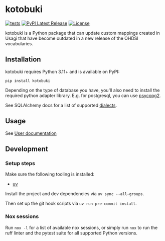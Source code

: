 # kotobuki

[![tests](https://github.com/thehyve/kotobuki/actions/workflows/tests.yml/badge.svg)](https://github.com/thehyve/kotobuki/actions/workflows/tests.yml)
[![PyPI Latest Release](https://img.shields.io/pypi/v/kotobuki.svg)](https://pypi.org/project/kotobuki/)
[![License](https://img.shields.io/pypi/l/kotobuki.svg)](https://github.com/thehyve/kotobuki/blob/main/LICENSE)

kotobuki is a Python package that can update custom mappings created in Usagi that have become
outdated in a new release of the OHDSI vocabularies.

## Installation

kotobuki requires Python 3.11+ and is available on PyPI:

```shell
pip install kotobuki
```

Depending on the type of database you have, you'll also need to install the required python
adapter library.
E.g. for postgresql, you can use [psycopg2](https://pypi.org/project/psycopg2/).

See SQLAlchemy docs for a list of supported [dialects](https://docs.sqlalchemy.org/en/20/dialects/).

## Usage
See [User documentation](https://github.com/thehyve/kotobuki/blob/main/docs/kotobuki.md)

## Development

### Setup steps

Make sure the following tooling is installed:
- [uv](https://docs.astral.sh/uv/getting-started/installation/)

Install the project and dev dependencies via `uv sync --all-groups`.

Then set up the git hook scripts via `uv run pre-commit install`.

### Nox sessions

Run `nox -l` for a list of available nox sessions, or simply run `nox`
to run the ruff linter and the pytest suite for all supported Python versions.
